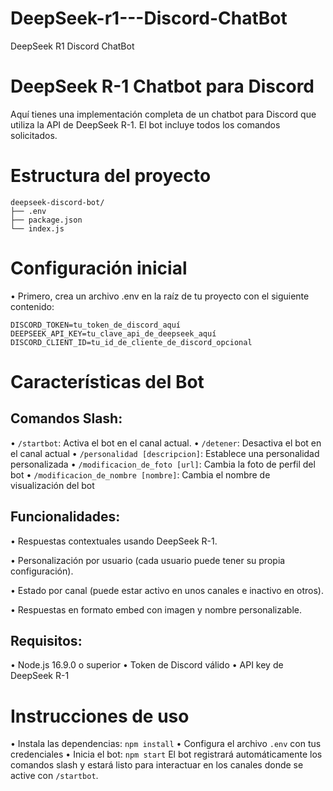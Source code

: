 # DeepSeek-r1---Discord-ChatBot
DeepSeek R1 Discord ChatBot

# DeepSeek R-1 Chatbot para Discord
Aquí tienes una implementación completa de un chatbot para Discord que utiliza la API de DeepSeek R-1. El bot incluye todos los comandos solicitados.

# Estructura del proyecto
```
deepseek-discord-bot/
├── .env
├── package.json
└── index.js
```

# Configuración inicial
• Primero, crea un archivo .env en la raíz de tu proyecto con el siguiente contenido:
```
DISCORD_TOKEN=tu_token_de_discord_aquí
DEEPSEEK_API_KEY=tu_clave_api_de_deepseek_aquí
DISCORD_CLIENT_ID=tu_id_de_cliente_de_discord_opcional
```

# Características del Bot
## Comandos Slash:
• ```/startbot```: Activa el bot en el canal actual.
• ```/detener```: Desactiva el bot en el canal actual
• ```/personalidad [descripcion]```: Establece una personalidad personalizada
• ```/modificacion_de_foto [url]```: Cambia la foto de perfil del bot
• ```/modificacion_de_nombre [nombre]```: Cambia el nombre de visualización del bot
## Funcionalidades:
• Respuestas contextuales usando DeepSeek R-1.

• Personalización por usuario (cada usuario puede tener su propia configuración).

• Estado por canal (puede estar activo en unos canales e inactivo en otros).

• Respuestas en formato embed con imagen y nombre personalizable.

## Requisitos:
• Node.js 16.9.0 o superior
• Token de Discord válido
• API key de DeepSeek R-1

# Instrucciones de uso
• Instala las dependencias:
```npm install```
• Configura el archivo ```.env``` con tus credenciales
• Inicia el bot:
```npm start```
El bot registrará automáticamente los comandos slash y estará listo para interactuar en los canales donde se active con ```/startbot```.
